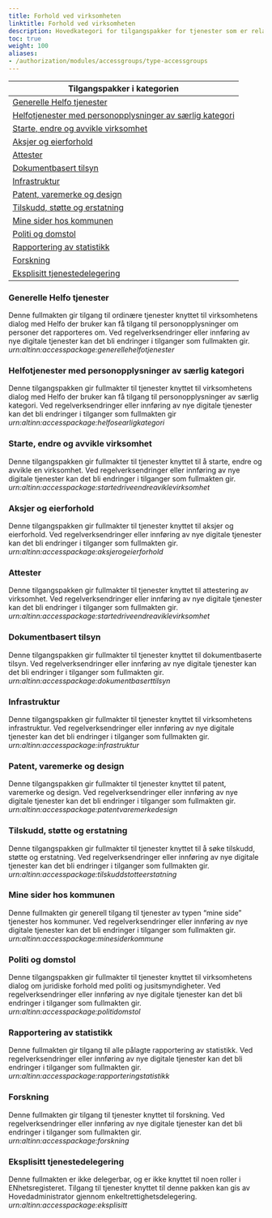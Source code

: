 ```yaml
---
title: Forhold ved virksomheten
linktitle: Forhold ved virksomheten
description: Hovedkategori for tilgangspakker for tjenester som er relatert til å etablere og drive en virksomhet. Ved regelverksendringer eller innføring av nye digitale tjenester kan det bli endringer i tilganger som fullmakten gir.
toc: true
weight: 100
aliases:
- /authorization/modules/accessgroups/type-accessgroups
---
```


|**Tilgangspakker i kategorien**|
|---|
| [Generelle Helfo tjenester](http://docs.altinn.studio/authorization/what-do-you-get/accessgroups/type-accessgroups/forholdvedvirksomheten/#generelle-helfo-tjenester)|
| [Helfotjenester med personopplysninger av særlig kategori](http://docs.altinn.studio/authorization/what-do-you-get/accessgroups/type-accessgroups/forholdvedvirksomheten/#helfotjenester-med-personopplysninger-av-særlig-kategori)|
| [Starte, endre og avvikle virksomhet](http://docs.altinn.studio/authorization/what-do-you-get/accessgroups/type-accessgroups/forholdvedvirksomheten/#starte-endre-og-avvikle-virksomhet)|
| [Aksjer og eierforhold](http://docs.altinn.studio/authorization/what-do-you-get/accessgroups/type-accessgroups/forholdvedvirksomheten/#aksjer-og-eierforhold)|
| [Attester](http://docs.altinn.studio/authorization/what-do-you-get/accessgroups/type-accessgroups/forholdvedvirksomheten/#attester)|
| [Dokumentbasert tilsyn](http://docs.altinn.studio/authorization/what-do-you-get/accessgroups/type-accessgroups/forholdvedvirksomheten/#dokumentbasert-tilsyn)|
| [Infrastruktur](http://docs.altinn.studio/authorization/what-do-you-get/accessgroups/type-accessgroups/forholdvedvirksomheten/#infrastruktur)|
| [Patent, varemerke og design](http://docs.altinn.studio/authorization/what-do-you-get/accessgroups/type-accessgroups/forholdvedvirksomheten/#patent-varemerke-og-design)|
| [Tilskudd, støtte og erstatning](http://docs.altinn.studio/authorization/what-do-you-get/accessgroups/type-accessgroups/forholdvedvirksomheten/#tilskudd-støtte-og-erstatning)|
| [Mine sider hos kommunen](http://docs.altinn.studio/authorization/what-do-you-get/accessgroups/type-accessgroups/forholdvedvirksomheten/#mine-sider-hos-kommunen)|
| [Politi og domstol](http://docs.altinn.studio/authorization/what-do-you-get/accessgroups/type-accessgroups/forholdvedvirksomheten/#politi-og-domstol)|
| [Rapportering av statistikk](http://docs.altinn.studio/authorization/what-do-you-get/accessgroups/type-accessgroups/forholdvedvirksomheten/#rapportering-av-statistikk)|
| [Forskning](http://docs.altinn.studio/authorization/what-do-you-get/accessgroups/type-accessgroups/forholdvedvirksomheten/#forskning)|
| [Eksplisitt tjenestedelegering](http://docs.altinn.studio/authorization/what-do-you-get/accessgroups/type-accessgroups/forholdvedvirksomheten/#eksplisitt)|

### Generelle Helfo tjenester
Denne fullmakten gir tilgang til ordinære tjenester knyttet til virksomhetens dialog med Helfo der bruker kan få tilgang til personopplysninger om personer det rapporteres om. Ved regelverksendringer eller innføring av nye digitale tjenester kan det bli endringer i tilganger som fullmakten gir.  
*urn:altinn:accesspackage:generellehelfotjenester*

### Helfotjenester med personopplysninger av særlig kategori
Denne tilgangspakken gir fullmakter til tjenester knyttet til virksomhetens dialog med Helfo der bruker kan få tilgang til personopplysninger av særlig kategori. Ved regelverksendringer eller innføring av nye digitale tjenester kan det bli endringer i tilganger som fullmakten gir  
*urn:altinn:accesspackage:helfosearligkategori*

### Starte, endre og avvikle virksomhet
Denne tilgangspakken gir fullmakter til tjenester knyttet til å starte, endre og avvikle en virksomhet. Ved regelverksendringer eller innføring av nye digitale tjenester kan det bli endringer i tilganger som fullmakten gir.  
*urn:altinn:accesspackage:startedriveendreaviklevirksomhet*

### Aksjer og eierforhold
Denne tilgangspakken gir fullmakter til tjenester knyttet til aksjer og eierforhold. Ved regelverksendringer eller innføring av nye digitale tjenester kan det bli endringer i tilganger som fullmakten gir.  
*urn:altinn:accesspackage:aksjerogeierforhold*

### Attester
Denne tilgangspakken gir fullmakter til tjenester knyttet til attestering av virksomhet. Ved regelverksendringer eller innføring av nye digitale tjenester kan det bli endringer i tilganger som fullmakten gir.  
*urn:altinn:accesspackage:startedriveendreaviklevirksomhet*

### Dokumentbasert tilsyn
Denne tilgangspakken gir fullmakter til tjenester knyttet til dokumentbaserte tilsyn. Ved regelverksendringer eller innføring av nye digitale tjenester kan det bli endringer i tilganger som fullmakten gir.  
*urn:altinn:accesspackage:dokumentbaserttilsyn*

### Infrastruktur
Denne tilgangspakken gir fullmakter til tjenester knyttet til virksomhetens infrastruktur. Ved regelverksendringer eller innføring av nye digitale tjenester kan det bli endringer i tilganger som fullmakten gir.  
*urn:altinn:accesspackage:infrastruktur*

### Patent, varemerke og design
Denne tilgangspakken gir fullmakter til tjenester knyttet til patent, varemerke og design. Ved regelverksendringer eller innføring av nye digitale tjenester kan det bli endringer i tilganger som fullmakten gir.  
*urn:altinn:accesspackage:patentvaremerkedesign*

### Tilskudd, støtte og erstatning
Denne tilgangspakken gir fullmakter til tjenester knyttet til å søke tilskudd, støtte og erstatning. Ved regelverksendringer eller innføring av nye digitale tjenester kan det bli endringer i tilganger som fullmakten gir.  
*urn:altinn:accesspackage:tilskuddstotteerstatning*

### Mine sider hos kommunen
Denne fullmakten gir generell tilgang til tjenester av typen “mine side” tjenester hos kommuner. Ved regelverksendringer eller innføring av nye digitale tjenester kan det bli endringer i tilganger som fullmakten gir.  
*urn:altinn:accesspackage:minesiderkommune*

### Politi og domstol
Denne tilgangspakken gir fullmakter til tjenester knyttet til virksomhetens dialog om juridiske forhold med politi og jusitsmyndigheter. Ved regelverksendringer eller innføring av nye digitale tjenester kan det bli endringer i tilganger som fullmakten gir.  
*urn:altinn:accesspackage:politidomstol*

### Rapportering av statistikk
Denne fullmakten gir tilgang til alle pålagte rapportering av statistikk. Ved regelverksendringer eller innføring av nye digitale tjenester kan det bli endringer i tilganger som fullmakten gir.  
*urn:altinn:accesspackage:rapporteringstatistikk*

### Forskning
Denne fullmakten gir tilgang til tjenester knyttet til forskning. Ved regelverksendringer eller innføring av nye digitale tjenester kan det bli endringer i tilganger som fullmakten gir.  
*urn:altinn:accesspackage:forskning*

### Eksplisitt tjenestedelegering
Denne fullmakten er ikke delegerbar, og er ikke knyttet til noen roller i ENhetsregisteret. Tilgang til tjenester knyttet til denne pakken kan gis av Hovedadministrator gjennom enkeltrettighetsdelegering.  
*urn:altinn:accesspackage:eksplisitt*
